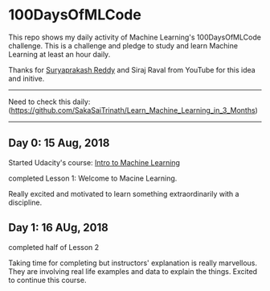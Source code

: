 # 100DaysOfMLCode
This repo shows my daily activity of Machine Learning's 100DaysOfMLCode challenge. This is a challenge and pledge to study and learn Machine Learning at least  an hour daily.

Thanks for [Suryaprakash Reddy](https://github.com/SurajChinna) and Siraj Raval from YouTube for this idea and initive.

***
Need to check this daily: (https://github.com/SakaSaiTrinath/Learn_Machine_Learning_in_3_Months)
***

## Day 0: 15 Aug, 2018
Started Udacity's course: [Intro to Machine Learning]( https://in.udacity.com/course/intro-to-machine-learning--ud120-india)

completed Lesson 1: Welcome to Macine Learning.

Really excited and motivated to learn something extraordinarily with a discipline.

## Day 1: 16 AUg, 2018

completed half of Lesson 2

Taking time for completing but instructors' explanation is really marvellous. They are involving real life examples and data to explain the things. Excited to continue this course.


